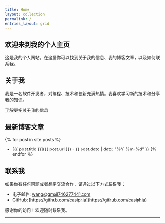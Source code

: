 ```yaml
---
title: Home
layout: collection
permalink: /
entries_layout: grid
---
```


## 欢迎来到我的个人主页

这是我的个人网站。在这里你可以找到关于我的信息、我的博客文章，以及如何联系我。

## 关于我

我是一名软件开发者，对编程、技术和创新充满热情。我喜欢学习新的技术和分享我的知识。

[了解更多关于我的信息](/about)

## 最新博客文章

{% for post in site.posts %}

- [{{ post.title }}]({{ post.url }}) - {{ post.date | date: "%Y-%m-%d" }}
{% endfor %}

## 联系我

如果你有任何问题或者想要交流合作，请通过以下方式联系我：

- 电子邮件: [wang@gmail746277441.com](https://mail.google.com)
- GitHub: [https://github.com/casiphia](https://github.com/casiphia)

感谢你的访问！欢迎随时联系我。

---
